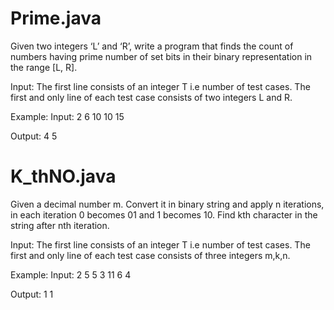 # Prime.java
Given two integers ‘L’ and ‘R’, write a program that finds the count of numbers having prime number of set bits in their binary 
representation in the range [L, R].

Input:
The first line consists of an integer T i.e number of test cases. The first and only line of each test case consists of two
integers L and R. 

Example:
Input:
2
6 10
10 15 

Output:
4
5


# K_thNO.java
Given a decimal number m. Convert it in binary string and apply n iterations, in each iteration 0 becomes 01 and 1 becomes 10. 
Find kth character in the string after nth iteration.

Input:
The first line consists of an integer T i.e number of test cases. The first and only line of each test case consists 
of three integers m,k,n. 

Example:
Input:
2
5 5 3
11 6 4

Output:
1
1
